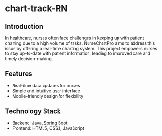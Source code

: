# chart-track-RN

## Introduction
In healthcare, nurses often face challenges in keeping up with patient charting due to a high volume of tasks. NurseChartPro aims to address this issue by offering a real-time charting system. This project empowers nurses to stay up-to-date with patient information, leading to improved care and timely decision-making.

## Features

- Real-time data updates for nurses
- Simple and intuitive user interface
- Mobile-friendly design for flexibility

## Technology Stack

- Backend: Java, Spring Boot
- Frontend: HTML5, CSS3, JavaScript
